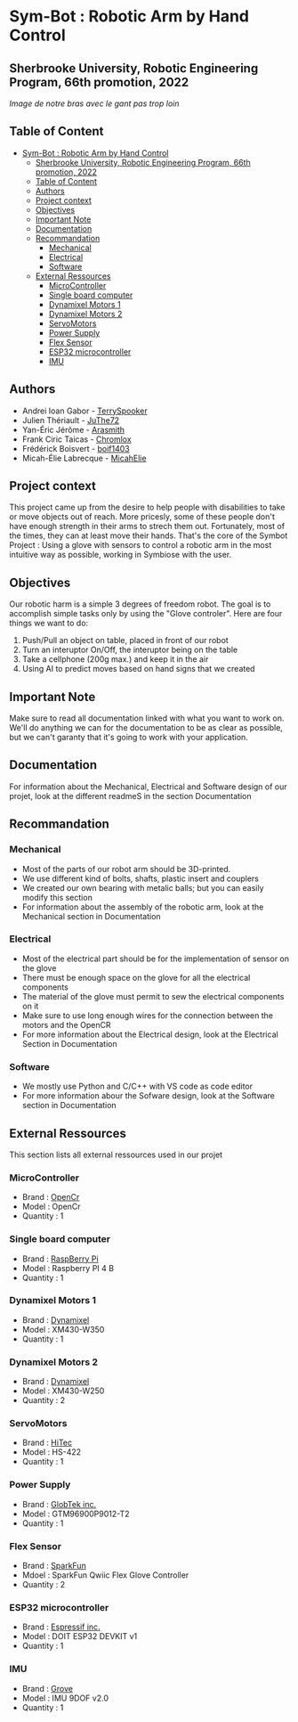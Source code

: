# Sym-Bot : Robotic Arm by Hand Control  
## Sherbrooke University, Robotic Engineering Program, 66th promotion, 2022

*Image de notre bras avec le gant pas trop loin*

## Table of Content
- [Sym-Bot : Robotic Arm by Hand Control](#sym-bot--robotic-arm-by-hand-control)
  - [Sherbrooke University, Robotic Engineering Program, 66th promotion, 2022](#sherbrooke-university-robotic-engineering-program-66th-promotion-2022)
  - [Table of Content](#table-of-content)
  - [Authors](#authors)
  - [Project context](#project-context)
  - [Objectives](#objectives)
  - [Important Note](#important-note)
  - [Documentation](#documentation)
  - [Recommandation](#recommandation)
    - [Mechanical](#mechanical)
    - [Electrical](#electrical)
    - [Software](#software)
  - [External Ressources](#external-ressources)
    - [MicroController](#microcontroller)
    - [Single board computer](#single-board-computer)
    - [Dynamixel Motors 1](#dynamixel-motors-1)
    - [Dynamixel Motors 2](#dynamixel-motors-2)
    - [ServoMotors](#servomotors)
    - [Power Supply](#power-supply)
    - [Flex Sensor](#flex-sensor)
    - [ESP32 microcontroller](#esp32-microcontroller)
    - [IMU](#imu)

## Authors
- Andrei Ioan Gabor - [TerrySpooker](https://github.com/TerrySpooker)
- Julien Thériault - [JuThe72](https://github.com/JuThe72)
- Yan-Éric Jérôme - [Arasmith](https://github.com/Arasmith)
- Frank Ciric Taicas - [Chromlox](https://github.com/Chromlox)
- Frédérick Boisvert - [boif1403](https://github.com/boif1403)
- Micah-Élie Labrecque - [MicahElie](https://github.com/MicahElie)

## Project context
This project came up from the desire to help people with disabilities to take or move objects out of reach. 
More pricesly, some of these people don't have enough strength in their arms to strech them out. Fortunately, most of the times, they can at least move their hands.
That's the core of the Symbot Project : Using a glove with sensors to control a robotic arm in the most intuitive way as possible, working in Symbiose with the user.

## Objectives
Our robotic harm is a simple 3 degrees of freedom robot. The goal is to accomplish simple tasks only by using the "Glove controler". Here are four things we want to do:
1. Push/Pull an object on table, placed in front of our robot
2. Turn an interuptor On/Off, the interuptor being on the table
3. Take a cellphone (200g max.) and keep it in the air
4. Using AI to predict moves based on hand signs that we created

## Important Note
Make sure to read all documentation linked with what you want to work on. 
We'll do anything we can for the documentation to be as clear as possible, but we can't garanty that it's going to work with your application.

## Documentation
For information about the Mechanical, Electrical and Software design of our projet, look at the different readmeS in the section Documentation

## Recommandation
### Mechanical
* Most of the parts of our robot arm should be 3D-printed.
* We use different kind of bolts, shafts, plastic insert and couplers
* We created our own bearing with metalic balls; but you can easily modify this section
* For information about the assembly of the robotic arm, look at the Mechanical section in Documentation

### Electrical
* Most of the electrical part should be for the implementation of sensor on the glove
* There must be enough space on the glove for all the electrical components
* The material of the glove must permit to sew the electrical components on it
* Make sure to use long enough wires for the connection between the motors and the OpenCR
* For more information about the Electrical design, look at the Electrical Section in Documentation

### Software
* We mostly use Python and C/C++ with VS code as code editor
* For more information abour the Sofware design, look at the Software section in Documentation

## External Ressources
This section lists all external ressources used in our projet
### MicroController
* Brand : [OpenCr](https://www.robot-advance.com/art-opencr1-0-robotis-2353.htm)
* Model : OpenCr
* Quantity : 1

### Single board computer
* Brand : [RaspBerry Pi](https://www.raspberrypi.com/products/raspberry-pi-4-model-b/)
* Model : Raspberry PI 4 B
* Quantity : 1

### Dynamixel Motors 1
* Brand : [Dynamixel](https://emanual.robotis.com/docs/en/software/dynamixel/dynamixel_workbench/)
* Model : XM430-W350
* Quantity : 1

### Dynamixel Motors 2
* Brand : [Dynamixel](https://emanual.robotis.com/docs/en/software/dynamixel/dynamixel_workbench/)
* Model : XM430-W250
* Quantity : 2

### ServoMotors
* Brand : [HiTec](https://www.robotshop.com/ca/en/hitec-hs-422-servo-motor.html?gclid=CjwKCAjwlcaRBhBYEiwAK341jfIg3fw_xTxtCtNNNh4yNMYIuuqdtHVJHqRt-310Qe8wRKAHFg4d1xoCRGkQAvD_BwE)
* Model : HS-422
* Quantity : 1

### Power Supply
* Brand : [GlobTek inc.](https://www.digikey.ca/en/products/detail/globtek-inc/TR9CE7500LLP-IM-R6B/11201299?s=N4IgTCBcDaIOIBUCyBOAbCgDJgClgjBALoC%2BQA)
* Model : GTM96900P9012-T2
* Quantity : 1

### Flex Sensor
* Brand : [SparkFun](https://www.sparkfun.com/products/14666)
* Mdoel : SparkFun Qwiic Flex Glove Controller
* Quantity : 2

### ESP32 microcontroller
* Brand : [Espressif inc.](https://www.espressif.com/en/products/devkits/esp32-devkitc/overview)
* Model : DOIT ESP32 DEVKIT v1
* Quantity : 1 

### IMU
* Brand : [Grove](https://wiki.seeedstudio.com/Grove-IMU_9DOF_v2.0/)
* Model : IMU 9DOF v2.0
* Quantity : 1
